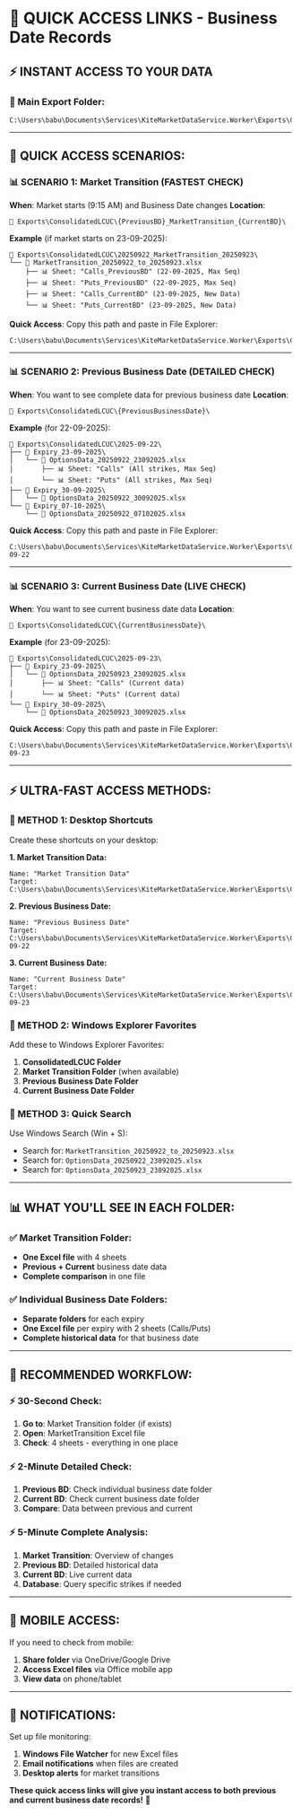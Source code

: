# 🚀 QUICK ACCESS LINKS - Business Date Records

## **⚡ INSTANT ACCESS TO YOUR DATA**

### **📁 Main Export Folder:**
```
C:\Users\babu\Documents\Services\KiteMarketDataService.Worker\Exports\ConsolidatedLCUC\
```

---

## **🎯 QUICK ACCESS SCENARIOS:**

### **📊 SCENARIO 1: Market Transition (FASTEST CHECK)**
**When**: Market starts (9:15 AM) and Business Date changes
**Location**: 
```
📁 Exports\ConsolidatedLCUC\{PreviousBD}_MarketTransition_{CurrentBD}\
```

**Example** (if market starts on 23-09-2025):
```
📁 Exports\ConsolidatedLCUC\20250922_MarketTransition_20250923\
└── 📄 MarketTransition_20250922_to_20250923.xlsx
    ├── 📊 Sheet: "Calls_PreviousBD" (22-09-2025, Max Seq)
    ├── 📊 Sheet: "Puts_PreviousBD" (22-09-2025, Max Seq)
    ├── 📊 Sheet: "Calls_CurrentBD" (23-09-2025, New Data)
    └── 📊 Sheet: "Puts_CurrentBD" (23-09-2025, New Data)
```

**Quick Access**: Copy this path and paste in File Explorer:
```
C:\Users\babu\Documents\Services\KiteMarketDataService.Worker\Exports\ConsolidatedLCUC\20250922_MarketTransition_20250923
```

---

### **📊 SCENARIO 2: Previous Business Date (DETAILED CHECK)**
**When**: You want to see complete data for previous business date
**Location**: 
```
📁 Exports\ConsolidatedLCUC\{PreviousBusinessDate}\
```

**Example** (for 22-09-2025):
```
📁 Exports\ConsolidatedLCUC\2025-09-22\
├── 📁 Expiry_23-09-2025\
│   └── 📄 OptionsData_20250922_23092025.xlsx
│       ├── 📊 Sheet: "Calls" (All strikes, Max Seq)
│       └── 📊 Sheet: "Puts" (All strikes, Max Seq)
├── 📁 Expiry_30-09-2025\
│   └── 📄 OptionsData_20250922_30092025.xlsx
└── 📁 Expiry_07-10-2025\
    └── 📄 OptionsData_20250922_07102025.xlsx
```

**Quick Access**: Copy this path and paste in File Explorer:
```
C:\Users\babu\Documents\Services\KiteMarketDataService.Worker\Exports\ConsolidatedLCUC\2025-09-22
```

---

### **📊 SCENARIO 3: Current Business Date (LIVE CHECK)**
**When**: You want to see current business date data
**Location**: 
```
📁 Exports\ConsolidatedLCUC\{CurrentBusinessDate}\
```

**Example** (for 23-09-2025):
```
📁 Exports\ConsolidatedLCUC\2025-09-23\
├── 📁 Expiry_23-09-2025\
│   └── 📄 OptionsData_20250923_23092025.xlsx
│       ├── 📊 Sheet: "Calls" (Current data)
│       └── 📊 Sheet: "Puts" (Current data)
└── 📁 Expiry_30-09-2025\
    └── 📄 OptionsData_20250923_30092025.xlsx
```

**Quick Access**: Copy this path and paste in File Explorer:
```
C:\Users\babu\Documents\Services\KiteMarketDataService.Worker\Exports\ConsolidatedLCUC\2025-09-23
```

---

## **⚡ ULTRA-FAST ACCESS METHODS:**

### **🎯 METHOD 1: Desktop Shortcuts**
Create these shortcuts on your desktop:

**1. Market Transition Data:**
```
Name: "Market Transition Data"
Target: C:\Users\babu\Documents\Services\KiteMarketDataService.Worker\Exports\ConsolidatedLCUC\
```

**2. Previous Business Date:**
```
Name: "Previous Business Date"
Target: C:\Users\babu\Documents\Services\KiteMarketDataService.Worker\Exports\ConsolidatedLCUC\2025-09-22
```

**3. Current Business Date:**
```
Name: "Current Business Date"
Target: C:\Users\babu\Documents\Services\KiteMarketDataService.Worker\Exports\ConsolidatedLCUC\2025-09-23
```

### **🎯 METHOD 2: Windows Explorer Favorites**
Add these to Windows Explorer Favorites:
1. **ConsolidatedLCUC Folder**
2. **Market Transition Folder** (when available)
3. **Previous Business Date Folder**
4. **Current Business Date Folder**

### **🎯 METHOD 3: Quick Search**
Use Windows Search (Win + S):
- Search for: `MarketTransition_20250922_to_20250923.xlsx`
- Search for: `OptionsData_20250922_23092025.xlsx`
- Search for: `OptionsData_20250923_23092025.xlsx`

---

## **📊 WHAT YOU'LL SEE IN EACH FOLDER:**

### **✅ Market Transition Folder:**
- **One Excel file** with 4 sheets
- **Previous + Current** business date data
- **Complete comparison** in one file

### **✅ Individual Business Date Folders:**
- **Separate folders** for each expiry
- **One Excel file** per expiry with 2 sheets (Calls/Puts)
- **Complete historical data** for that business date

---

## **🚀 RECOMMENDED WORKFLOW:**

### **⚡ 30-Second Check:**
1. **Go to**: Market Transition folder (if exists)
2. **Open**: MarketTransition Excel file
3. **Check**: 4 sheets - everything in one place

### **⚡ 2-Minute Detailed Check:**
1. **Previous BD**: Check individual business date folder
2. **Current BD**: Check current business date folder
3. **Compare**: Data between previous and current

### **⚡ 5-Minute Complete Analysis:**
1. **Market Transition**: Overview of changes
2. **Previous BD**: Detailed historical data
3. **Current BD**: Live current data
4. **Database**: Query specific strikes if needed

---

## **📱 MOBILE ACCESS:**
If you need to check from mobile:
1. **Share folder** via OneDrive/Google Drive
2. **Access Excel files** via Office mobile app
3. **View data** on phone/tablet

---

## **🔔 NOTIFICATIONS:**
Set up file monitoring:
1. **Windows File Watcher** for new Excel files
2. **Email notifications** when files are created
3. **Desktop alerts** for market transitions

**These quick access links will give you instant access to both previous and current business date records!** 🎉


